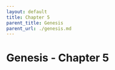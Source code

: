 ```yaml
---
layout: default
title: Chapter 5
parent_title: Genesis
parent_url: ./genesis.md
---
```


# Genesis - Chapter 5
